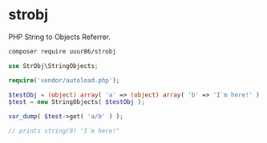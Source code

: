 # strobj
PHP String to Objects Referrer.

```bash
composer require uuur86/strobj
```

```php
use StrObj\StringObjects;

require('vendor/autoload.php');

$testObj = (object) array( 'a' => (object) array( 'b' => 'I`m here!' ) );
$test = new StringObjects( $testObj );

var_dump( $test->get( 'a/b' ) );

// prints string(9) "I`m here!"
```
